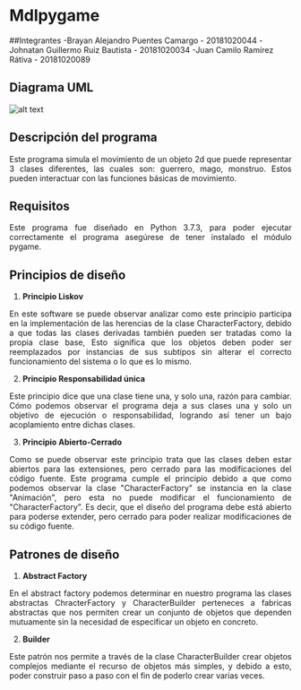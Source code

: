 # Mdlpygame
##Integrantes
-Brayan Alejandro Puentes Camargo - 20181020044
-Johnatan Guillermo Ruiz Bautista - 20181020034
-Juan Camilo Ramírez Rátiva - 20181020089

## Diagrama UML
![alt text](https://github.com/jgruizba/Mdlpygame/blob/master/personajeWW.jpg)

## Descripción del programa
<p align= "Justify">Este programa simula el movimiento de un objeto 2d que puede representar 3 clases diferentes, las cuales son: guerrero, mago, monstruo. Estos pueden interactuar con las funciones básicas de movimiento.</p>

## Requisitos
<p align= "Justify">Este programa fue diseñado en Python 3.7.3, para poder ejecutar correctamente el programa asegúrese de tener instalado el módulo pygame.</p>

## Principios de diseño

1. **Principio Liskov**
<p align= "Justify">En este software se puede observar analizar como este principio participa en la implementación de las herencias de la clase CharacterFactory, debido a que todas las clases derivadas también pueden ser tratadas como la propia clase base, Esto significa que los objetos deben poder ser reemplazados por instancias de sus subtipos sin alterar el correcto funcionamiento del sistema o lo que es lo mismo.</p>

2. **Principio Responsabilidad única**
<p align= "Justify">Este principio dice que una clase tiene una, y solo una, razón para cambiar. Cómo podemos observar el programa deja a sus clases una y solo un objetivo de ejecución o responsabilidad, logrando así tener un bajo acoplamiento entre dichas clases.</p>

3. **Principio Abierto-Cerrado**
<p align= "Justify">Como se puede observar este principio trata que las clases deben estar abiertos para las extensiones, pero cerrado para las modificaciones del código fuente. Este programa cumple el principio debido a que como podemos observar la clase "CharacterFactory" se instancia en la clase "Animación", pero esta no puede modificar el funcionamiento de "CharacterFactory”. Es decir, que el diseño del programa debe está abierto para poderse extender, pero cerrado para poder realizar modificaciones de su código fuente.</p>

## Patrones de diseño

1. **Abstract Factory**
<p align= "Justify">En el abstract factory podemos determinar en nuestro programa las clases abstractas ChracterFactory y CharacterBuilder perteneces a fabricas abstractas que nos permiten crear un conjunto de objetos que dependen mutuamente sin la necesidad de especificar un objeto en concreto.</p>

2. **Builder**
<p align= "Justify">Este patrón nos permite a través de la clase CharacterBuilder crear objetos complejos mediante el recurso de objetos más simples, y debido a esto, poder construir paso a paso con el fin de poderlo crear varias veces.</p>




